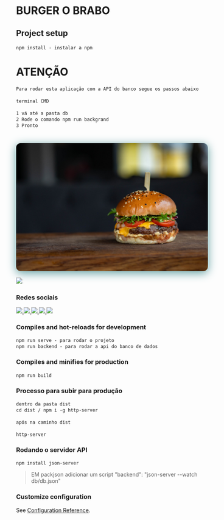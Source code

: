 # BURGER O BRABO

## Project setup
```
npm install - instalar a npm 
```
# ATENÇÃO 
~~~~
Para rodar esta aplicação com a API do banco segue os passos abaixo

terminal CMD
 
1 vá até a pasta db
2 Rode o comando npm run backgrand
3 Pronto

~~~~
#
<a href="https://github.com/jeanevertonoficial">
 <img style="border-radius:12px; box-shadow: 0px 5px 25px cadetblue" src="public/img/burger.jpg"> 
</a>

<a href="https://gifs.alphacoders.com/gifs/view/2140"><img src="https://giffiles.alphacoders.com/214/2140.gif"></a>
### Redes sociais

<a href="https://www.facebook.com/profile.php?id=100069932351263"> 
 <img src="https://img.shields.io/badge/Facebook-1877F2?style=for-the-badge&logo=facebook&logoColor=white">
</a>
<a href="https://www.instagram.com/jeanevertonoficial/"> 
 <img src="https://img.shields.io/badge/Instagram-E4405F?style=for-the-badge&logo=instagram&logoColor=white">
</a>
<a href="https://www.linkedin.com/in/jean-everton-486461144/"> 
 <img src="https://img.shields.io/badge/LinkedIn-0077B5?style=for-the-badge&logo=linkedin&logoColor=white">
</a>
<a href="https://twitter.com/jeanever39"> 
 <img src="https://img.shields.io/badge/Twitter-1DA1F2?style=for-the-badge&logo=twitter&logoColor=white">
</a>
<a href="https://github.com/jeanevertonoficial"> 
 <img src="	https://img.shields.io/badge/GitHub-100000?style=for-the-badge&logo=github&logoColor=white">
</a>

### Compiles and hot-reloads for development
```
npm run serve - para rodar o projeto
npm run backend - para rodar a api do banco de dados
```

### Compiles and minifies for production
```
npm run build
```
### Processo para subir para produção
````
dentro da pasta dist 
cd dist / npm i -g http-server

após na caminho dist

http-server
````

### Rodando o servidor API
```
npm install json-server

```
>EM packjson adicionar um script "backend": "json-server --watch db/db.json"
### Customize configuration
See [Configuration Reference](https://cli.vuejs.org/config/).
